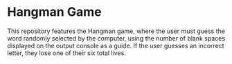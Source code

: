 # Hangman Game
This repository features the Hangman game, where the user must guess the word randomly selected by the computer, using the number of blank spaces displayed on the output console as a guide.
If the user guesses an incorrect letter, they lose one of their six total lives.
